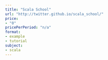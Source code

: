 ```yaml
---
title: "Scala School"
url: "http://twitter.github.io/scala_school/"
price: 
- "0"
pricePerPeriod: "n/a"
format: 
- example
- tutorial
subject: 
- scala
---
```

